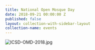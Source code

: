 ```yaml
---
title: National Open Mosque Day
date: 2018-09-21 00:00:00 Z
published: false
layout: collection-with-sidebar-layout
collection-name: events
---
```


![ICSD-OMD-2018.jpg]({{site.baseurl}}/media/ICSD-OMD-2018.jpg)
